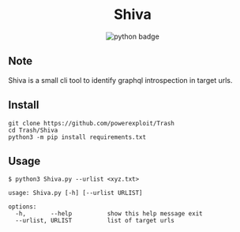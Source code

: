 <h1 align="center">Shiva</h1>
<p align="center">
    <img src="https://img.shields.io/badge/python-v3-blue" alt="python badge">
</p>

## Note

Shiva is a small cli tool to identify graphql introspection in target urls. 

## Install

```
git clone https://github.com/powerexploit/Trash
cd Trash/Shiva
python3 -m pip install requirements.txt
```

## Usage

```
$ python3 Shiva.py --urlist <xyz.txt>
```

```
usage: Shiva.py [-h] [--urlist URLIST] 

options:                                                                                                                            
  -h,       --help          show this help message exit
  --urlist, URLIST          list of target urls
``` 

